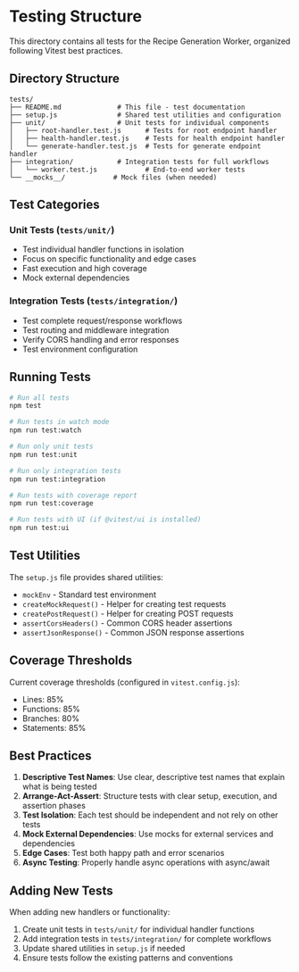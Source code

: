 # Testing Structure

This directory contains all tests for the Recipe Generation Worker, organized following Vitest best practices.

## Directory Structure

```
tests/
├── README.md              # This file - test documentation
├── setup.js               # Shared test utilities and configuration
├── unit/                  # Unit tests for individual components
│   ├── root-handler.test.js      # Tests for root endpoint handler
│   ├── health-handler.test.js    # Tests for health endpoint handler
│   └── generate-handler.test.js  # Tests for generate endpoint handler
├── integration/           # Integration tests for full workflows
│   └── worker.test.js            # End-to-end worker tests
└── __mocks__/            # Mock files (when needed)
```

## Test Categories

### Unit Tests (`tests/unit/`)
- Test individual handler functions in isolation
- Focus on specific functionality and edge cases
- Fast execution and high coverage
- Mock external dependencies

### Integration Tests (`tests/integration/`)
- Test complete request/response workflows
- Test routing and middleware integration
- Verify CORS handling and error responses
- Test environment configuration

## Running Tests

```bash
# Run all tests
npm test

# Run tests in watch mode
npm run test:watch

# Run only unit tests
npm run test:unit

# Run only integration tests
npm run test:integration

# Run tests with coverage report
npm run test:coverage

# Run tests with UI (if @vitest/ui is installed)
npm run test:ui
```

## Test Utilities

The `setup.js` file provides shared utilities:

- `mockEnv` - Standard test environment
- `createMockRequest()` - Helper for creating test requests
- `createPostRequest()` - Helper for creating POST requests
- `assertCorsHeaders()` - Common CORS header assertions
- `assertJsonResponse()` - Common JSON response assertions

## Coverage Thresholds

Current coverage thresholds (configured in `vitest.config.js`):
- Lines: 85%
- Functions: 85%
- Branches: 80%
- Statements: 85%

## Best Practices

1. **Descriptive Test Names**: Use clear, descriptive test names that explain what is being tested
2. **Arrange-Act-Assert**: Structure tests with clear setup, execution, and assertion phases
3. **Test Isolation**: Each test should be independent and not rely on other tests
4. **Mock External Dependencies**: Use mocks for external services and dependencies
5. **Edge Cases**: Test both happy path and error scenarios
6. **Async Testing**: Properly handle async operations with async/await

## Adding New Tests

When adding new handlers or functionality:

1. Create unit tests in `tests/unit/` for individual handler functions
2. Add integration tests in `tests/integration/` for complete workflows
3. Update shared utilities in `setup.js` if needed
4. Ensure tests follow the existing patterns and conventions
